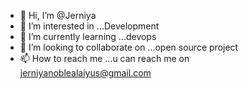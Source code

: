 - 👋 Hi, I’m @Jerniya
- 👀 I’m interested in ...Development
- 🌱 I’m currently learning ...devops
- 💞️ I’m looking to collaborate on ...open source project
- 📫 How to reach me ...u can reach me on jerniyanoblealaiyus@gmail.com

<!---
Jerniya/Jerniya is a ✨ special ✨ repository because its `README.md` (this file) appears on your GitHub profile.
You can click the Preview link to take a look at your changes.
--->
